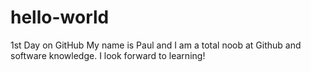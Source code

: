 # hello-world
1st Day on GitHub
My name is Paul and I am a total noob at Github and software knowledge. I look forward to learning! 

